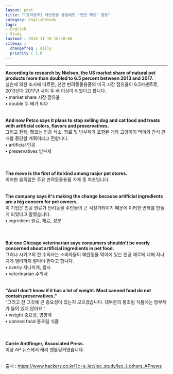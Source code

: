```yaml
---
layout: post
title: "[영어공부] 애완동물 용품에도 '천연 재료' 열풍"
category: EnglishStudy
tags:
- English
- Study
lastmod : 2018-11-19 16:10:00
sitemap :
  changefreq : daily
  priority : 1.0
---
```


***

<!--미리보기-->

<span class="style1"><strong>According  to research by Nielsen, the US market share of natural pet products more than  doubled to 6.5 percent between 2013 and 2017.<br>
</strong></span><span class="style12">닐슨에 의한  조사에 따르면, 천연 반려동물용품의 미국 시장 점유율이 6.5퍼센트로, 2013년과 2017년 사이 두 배 이상이 되었다고 합니다.</span><br>
<span class="style15"><strong class="style15">•</strong> market  share 시장 점유율<br>
<strong class="style15">•</strong> double  두 배가 되다</span><br>
<span class="style1"><strong><br></strong></span><br><span class="style1"><strong>And  now Petco says it plans to stop selling dog and cat food and treats with  artificial colors, flavors and preservatives.<br>
</strong></span><span class="style12">그리고 현재, 펫코는 인공 색소, 향료 및 방부제가 포함된 개와 고양이의 먹이와  간식 판매를 중단할 계획이라고 전합니다.</span><span class="style9"><br>
</span><span class="style15"><strong class="style15">•</strong> artificial  인공<br>
<strong class="style15">•</strong> preservatives  방부제<br>
</span><br>
<span class="style1"><strong><br></strong></span><br><span class="style1"><strong>The  move is the first of its kind among major pet stores.<br>
</strong></span><span class="style12">이러한 움직임은  주요 반려동물용품 가게 중 최초입니다.</span><br>
<span class="style1"><strong><br></strong></span><br><span class="style1"><strong>The company  says it's making the change because artificial ingredients are a big concern  for pet owners.<br>
</strong></span><span class="style12">이 기업은 인공  원료가 반려동물 주인들의 큰 걱정거리이기 때문에 이러한 변화를 만들게 되었다고 말했습니다.</span><span class="style9"><br>
</span><span class="style15"><strong class="style15">• </strong>ingredient  원료, 재료, 성분</span><br>
<br>
<span class="style1"><strong><br></strong></span><br><span class="style1"><strong>But  one Chicago veterinarian says consumers shouldn't be overly concerned about  artificial ingredients in pet food.<br>
</strong></span><span class="style12">그러나 시카고의  한 수의사는 소비자들이 애완동물 먹이에 있는 인공 재료에 대해 지나치게 염려하지 말아야 한다고 합니다.</span><span class="style9"><br>
</span><span class="style15"><strong class="style15">•</strong> overly  지나치게, 몹시<br>
<strong class="style15">•</strong> veterinarian  수의사</span><br>
<span class="style1"><strong><br></strong></span><br><span class="style1"><strong>“And I  don't know if it has a lot of weight. Most canned food do not contain  preservatives."<br>
</strong></span><span class="style12">“그리고 전 그것에 큰 중요성이 있는지 모르겠습니다. 대부분의  통조림 식품에는 방부제가 들어 있지 않아요.”</span><span class="style9"><br>
</span>  <span class="style15"><strong class="style15">•</strong> weight  중요성, 영향력<br>
<strong class="style15">•</strong> canned  food 통조림 식품<br>
</span><br>
<span class="style1"><strong><br></strong></span><br><span class="style1"><strong>Carrie  Antlfinger, Associated Press.<br>
</strong></span><span class="style12">이상 AP 뉴스에서 캐리 앤틀핑거였습니다.</span><span class="style9"><br>
</span><br>

출처 : https://www.hackers.co.kr/?c=s_lec/lec_study/lec_I_others_APnews
